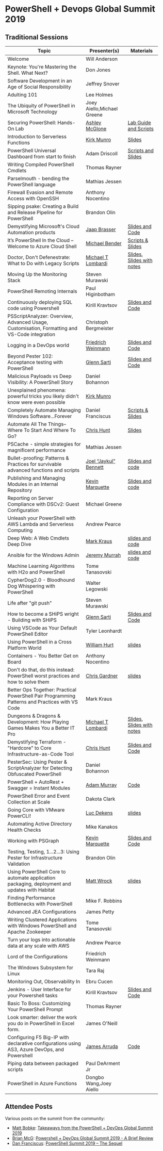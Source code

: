 # PowerShell + Devops Global Summit 2019

## Traditional Sessions

| Topic                                                                                          | Presenter(s)               | Materials |
|------------------------------------------------------------------------------------------------|----------------------------|-----------|
| Welcome                                                                                        | Will Anderson              |           |
| Keynote: You're Mastering the Shell. What Next?                                                | Don Jones                  |           |
| Software Development in an Age of Social Responsibility                                        | Jeffrey Snover             |           |
| Adulting 101                                                                                   | Lee Holmes                 |           |
| The Ubiquity of PowerShell in Microsoft Technology                                             | Joey Aiello,Michael Greene |           |
| Securing PowerShell: Hands-On Lab                                                              | [Ashley McGlone](https://twitter.com/GoateePFE)             | [Lab Guide and Scripts](https://github.com/GoateePFE/PowerShellSummit2019) |
| Introduction to Serverless Functions                                                           | [Kirk Munro](https://twitter.com/poshoholic) | [Slides](https://github.com/KirkMunro/serverless-session/blob/master/introduction-to-serverless-functions.pptx) |
| PowerShell Universal Dashboard from start to finish                                            | Adam Driscoll              |  [Scripts and Slides](https://github.com/adamdriscoll/Presentations/tree/master/PowerShell%20Summit%20-%202019)         |
| Writing Compiled PowerShell Cmdlets                                                            | Thomas Rayner              |           |
| Parselmouth - bending the PowerShell language                                                  | Mathias Jessen             |           |
| Firewall Evasion and Remote Access with OpenSSH                                                | Anthony Nocentino          |           |
| Sipping psake: Creating a Build and Release Pipeline for PowerShell                            | Brandon Olin               |           |
| Demystifying Microsoft's Cloud Automation products                                             | [Jaap Brasser](https://twitter.com/jaap_brasser) | [Slides and Code](https://github.com/jaapbrasser/Events/tree/master/2019-04-29%20PowerShell%20%2B%20DevOps%20Summit) |
| It’s PowerShell In the Cloud – Welcome to Azure Cloud Shell                                    | [Michael Bender](https://twitter.com/michaelbender)             |  [Scripts & Slides](https://github.com/themichaelbender-ms/azure-cloud-shell)         |
| Doctor, Don't Defenestrate: What to Do with Legacy Scripts                                     | [Michael T Lombardi](https://twitter.com/barbariankb) | [Slides](https://gitpitch.com/michaeltlombardi/talks?p=doctor-dont-defenestrate#/), [Slides with notes](https://gitpitch.com/michaeltlombardi/talks?p=doctor-dont-defenestrate&n=true#/) |
| Moving Up the Monitoring Stack                                                                 | Steven Murawski            |           |
| PowerShell Remoting Internals                                                                  | Paul Higinbotham           |           |
| Continuously deploying SQL code using Powershell                                               | Kirill Kravtsov            |  [Slides and Code](https://github.com/nvarscar/dbops-pshsummit)         |
| PSScriptAnalyzer: Overview, Advanced Usage, Customisation, Formatting and VS-Code integration  | Christoph Bergmeister      |           |
| Logging in a DevOps world                                                                      | [Friedrich Weinmann](https://twitter.com/FredWeinmann)         |  [Slides and Code](https://github.com/FriedrichWeinmann/P2019-PSSummit-Logging-in-a-DevOps-World)         |
| Beyond Pester 102: Acceptance testing with PowerShell                                          | [Glenn Sarti](https://glennsarti.github.io/) | [Slides and Code](https://glennsarti.github.io/presentation/powershell-summit2019-pester/) |
| Malicious Payloads vs Deep Visibility: A PowerShell Story                                      | Daniel Bohannon            |           |
| Unexplained phenomena: powerful tricks you likely didn't know were even possible               | [Kirk Munro](https://twitter.com/poshoholic) |           |
| Completely Automate Managing Windows Software...Forever                                        | Daniel Franciscus          | [Scripts & Slides](https://github.com/dfranciscus/PSSummit2019)          |
| Automate All The Things–Where To Start And Where To Go?                                        | [Chris Hunt](https://twitter.com/LogicalDiagram)                 |  [Slides](https://docs.google.com/presentation/d/12QwL8dHJ2qIaWYCycCnvGnXhZE5CXE7DEkeXVnkOCE4/edit?usp=sharing)         |
| PSCache - simple strategies for magnificent performance                                        | Mathias Jessen             |           |
| Bullet-proofing: Patterns & Practices for survivable advanced functions and scripts            | [Joel “Jaykul” Bennett](https://twitter.com/jaykul)      |  [Slides and code](https://github.com/Jaykul/DevOps2019)  |
| Publishing and Managing Modules in an Internal Repository                                      | [Kevin Marquette](https://twitter.com/KevinMarquette)            |  [Slides and code](https://github.com/KevinMarquette/ManagingModulesPresentation/tree/PSHSummit2019)         |
| Reporting on Server Compliance with DSCv2: Guest Configuration                                 | Michael Greene             |           |
| Unleash your PowerShell with AWS Lambda and Serverless Computing                               | Andrew Pearce              |           |
| Deep Web: A Web Cmdlets Deep Dive                                                              | [Mark Kraus](https://twitter.com/markekraus)                 | [slides and code](https://github.com/markekraus/Deep-Web-Web-Cmdlets-Presentation)          |
| Ansible for the Windows Admin                                                                  | [Jeremy Murrah](https://murrahjm.github.io/)              |     [slides and code](https://github.com/murrahjm/PSSummit2019)      |
| Machine Learning Algorithms with H2o and PowerShell                                            | Tome Tanasovski            |           |
| CypherDog2.0 - Bloodhound Dog Whispering with PowerShell                                       | Walter Legowski            |           |
| Life after "git push"                                                                          | Steven Murawski            |           |
| How to become a SHiPS wright - Building with SHiPS                                             | [Glenn Sarti](https://glennsarti.github.io/) | [Slides and Code](https://glennsarti.github.io/presentation/powershell-summit2019-ships/)   |
| Using VSCode as Your Default PowerShell Editor                                                 | Tyler Leonhardt            |           |
| Using PowerShell in a Cross Platform World                                                     | [William Hurt](https://twitter.com/randomnoun7)   |   [slides](https://gitpitch.com/randomnoun7/summit_talk_2019?n=true#/)        |
| Containers - You Better Get on Board                                                           | Anthony Nocentino          |           |
| Don't do that, do this instead: PowerShell worst practices and how to solve them               | [Chris Gardner](https://chrislgardner.github.io)              |  [slides](https://github.com/ChrisLGardner/presentations)      |
| Better Ops Together: Practical PowerShell Pair Programming Patterns and Practices with VS Code | Mark Kraus                 |           |
| Dungeons & Dragons & Development: How Playing Games Makes You a Better IT Pro                  | [Michael T Lombardi](https://twitter.com/barbariankb) | [Slides](https://gitpitch.com/michaeltlombardi/talks?p=dndnd#/), [Slides with notes](https://gitpitch.com/michaeltlombardi/talks?p=dndnd&n=true#/) |
| Demystifying Terraform - "Hardcore" to Core Infrastructure-as-Code Tool                        | [Chris Hunt](https://twitter.com/LogicalDiagram)                 | [Slides and Code](https://github.com/cdhunt/pssummit2019-terraform)          |
| PesterSec: Using Pester & ScriptAnalyzer for Detecting Obfuscated PowerShell                   | Daniel Bohannon            |           |
| PowerShell + AutoRest + Swagger = Instant Modules                                              | [Adam Murray](https://twitter.com/muzzar78)                | [Code](https://github.com/tikabu/Summit2019)          |
| PowerShell Error and Event Collection at Scale                                                 | Dakota Clark               |           |
| Going Core with VMware PowerCLI!                                                               | [Luc Dekens](https://twitter.com/LucD22)              |  [slides](https://github.com/lucdekens/Presentations/blob/master/PowerShell_and_DevOps_Summit_2019/PowerCLI_goes_Core.pptx)                  |           |
| Automating Active Directory Health Checks                                                      | Mike Kanakos               |           |
| Working with PSGraph                                                                           | [Kevin Marquette](https://twitter.com/KevinMarquette)            | [Slides and Code](https://github.com/KevinMarquette/PSGraphPresentation/tree/pshsummit2019)          |
| Testing, Testing, 1...2...3: Using Pester for Infrastructure Validation                        | Brandon Olin               |           |
| Using PowerShell Core to automate application packaging, deployment and updates with Habitat   | [Matt Wrock](https://twitter.com/mwrockx)                 | [slides](https://docs.google.com/presentation/d/163ZqundEHl4bzVz5dLKqSSpXeE18fCt9gvEeiEEX5jM/edit?usp=sharing) |
| Finding Performance Bottlenecks with PowerShell                                                | Mike F. Robbins            |           |
| Advanced JEA Configurations                                                                    | James Petty                |           |
| Writing Clustered Applications with Windows PowerShell and Apache Zookeeper                    | Tome Tanasovski            |           |
| Turn your logs into actionable data at any scale with AWS                                      | Andrew Pearce              |           |
| Lord of the Configurations                                                                     | Friedrich Weinmann         |           |
| The Windows Subsystem for Linux                                                                | Tara Raj                   |           |
| Monitoring Out, Observability In                                                               | Ebru Cucen                 |           |
| Jenkins - User Interface for your Powershell tasks                                             | Kirill Kravtsov            | [Slides and Code](https://github.com/nvarscar/jenkins-lab)         |
| Basic To Boss: Customizing Your PowerShell Prompt                                              | Thomas Rayner              |           |
| Look smarter: deliver the work you do in PowerShell in Excel form.                             | James O'Neill              |           |
| Configuring F5 Big-IP with declarative configurations using AS3, Azure DevOps, and Powershell  | [James Arruda](https://twitter.com/JimRockarruda)               | [Code](https://github.com/rockarruda/F5SummitSession)          |
| Piping data between packaged scripts                                                           | Paul DeArment Jr           |           |
| PowerShell in Azure Functions                                                                  | Dongbo Wang,Joey Aiello   |           |

## Attendee Posts

Various posts on the summit from the community:

* [Matt Bobke](https://twitter.com/mattbobke): [Takeaways from the PowerShell + DevOps Global Summit 2019](https://mattbobke.com/2019/05/02/takeaways-from-the-powershell-+-devops-global-summit-2019/#)
* [Brian McG](https://twitter.com/AudibleSigh): [Powershell + DevOps Global Summit 2019 - A Brief Review](https://lc9er.github.io/powershell/2019/05/09/PSHSummit-2019.html)
* [Dan Franciscus](https://twitter.com/dan_franciscus): [PowerShell Summit 2019 – The Sequel](https://winsysblog.com/2019/05/powershell-summit-2019-the-sequel.html)
